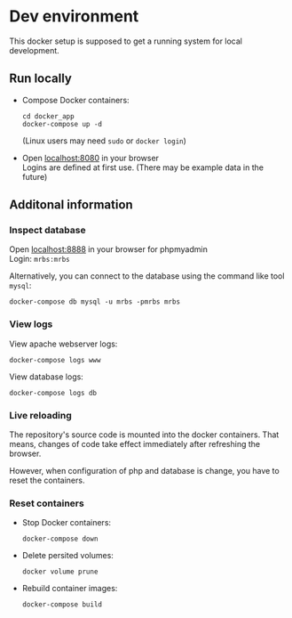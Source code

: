 # Dev environment 

This docker setup is supposed to get a running system for local development.

## Run locally

* Compose Docker containers:
  ~~~
  cd docker_app 
  docker-compose up -d
  ~~~
  (Linux users may need `sudo` or `docker login`)

* Open [localhost:8080](http://localhost:8080) in your browser \
  Logins are defined at first use. (There may be example data in the future)

## Additonal information

### Inspect database
Open [localhost:8888](http://localhost:8888) in your browser for phpmyadmin \
Login: `mrbs:mrbs`

Alternatively, you can connect to the database using the command like tool `mysql`:
~~~
docker-compose db mysql -u mrbs -pmrbs mrbs
~~~

### View logs

View apache webserver logs:
~~~
docker-compose logs www
~~~
View database logs:
~~~
docker-compose logs db
~~~


### Live reloading
The repository's source code is mounted into the docker containers. That means, changes of code take effect immediately after refreshing the browser.

However, when configuration of php and database is change, you have to reset the containers.

### Reset containers

* Stop Docker containers:
  ~~~
  docker-compose down
  ~~~
* Delete persited volumes:
  ~~~
  docker volume prune
  ~~~
* Rebuild container images:
  ~~~
  docker-compose build
  ~~~


